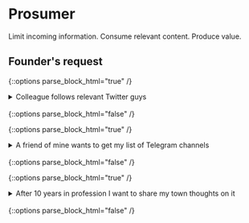 # Prosumer

Limit incoming information. Consume relevant content. Produce value.    

## Founder's request

{::options parse_block_html="true" /}
<details><summary markdown="span">Colleague follows relevant Twitter guys</summary>
My colleague regularly posts super relevant and useful information in our work chat. Mostly they are reposts from Twitter. 
I see that he is up to date with the most relevant and useful information in our profession. He is also great as a professional.
I would be super happy to know which sources of information are the best in his list. 
</details>
<br/>
{::options parse_block_html="false" /}


{::options parse_block_html="true" /}
<details><summary markdown="span">A friend of mine wants to get my list of Telegram channels</summary>
A friend of mine is going to do some IT business locally. 
He knows I'm familiar with local community and he is eager to get the sources of relevant content and communication channels for his business.
I would like to share this information with him, but I don't have convenient tools to do it quickly and easily.     
</details>
<br/>
{::options parse_block_html="false" /}


{::options parse_block_html="true" /}
<details><summary markdown="span">After 10 years in profession I want to share my town thoughts on it</summary>
Being involved into programming for 10 years, I want to share my thoughts and validate if they are valuable for the community. 
I know there are tons of services, but I don't want to spend my time SMMing and monitoring my posts. 
I want a helper tool to distribute my thoughts over the internet and relevant up-to-date information flow in one place.      
</details>
<br/>
{::options parse_block_html="false" /}